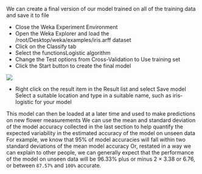 We can create a final version of our model trained on all of the training data and save it to file
- Close the Weka Experiment Environment
- Open the Weka Explorer and load the /root/Desktop/weka/examples/iris.arff dataset
- Click on the Classify tab
- Select the functionsLogistic algorithm
- Change the Test options from Cross-Validation to Use training set
- Click the Start button to create the final model

![](https://github.com/fenago/katacoda-scenarios/raw/master/machine-learning-mastery-weka/machine-learning-mastery-weka-chapter-23/steps/images/147.png)

- Right click on the result item in the Result list and select Save model Select a suitable
location and type in a suitable name, such as iris-logistic for your model


This model can then be loaded at a later time and used to make predictions on new flower
measurements We can use the mean and standard deviation of the model accuracy collected
in the last section to help quantify the expected variability in the estimated accuracy of the
model on unseen data For example, we know that 95% of model accuracies will fall within
two standard deviations of the mean model accuracy Or, restated in a way we can explain to
other people, we can generally expect that the performance of the model on unseen data will be
96.33% plus or minus 2 × 3.38 or 6.76, or between `87.57%` and `100%` accurate.
